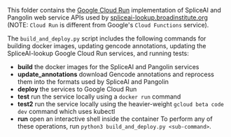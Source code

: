 This folder contains the [Google Cloud Run](https://cloud.google.com/run) implementation of SpliceAI and Pangolin web service APIs used by [spliceai-lookup.broadinstitute.org](https://spliceai-lookup.broadinstitute.org)  (NOTE: `Cloud Run` is different from Google's `Cloud Functions` service).

The `build_and_deploy.py` script includes the following commands for building docker images, updating gencode annotations, updating the SpliceAI-lookup Google Cloud Run services, and running tests:

* **build** the docker images for the SpliceAI and Pangolin services
* **update_annotations** download Gencode annotations and reprocess them into the formats used by SpliceAI and Pangolin
* **deploy** the services to Google Cloud Run
* **test** run the service locally using a `docker run` command
* **test2** run the service locally using the heavier-weight `gcloud beta code dev` command which uses kubectl
* **run** open an interactive shell inside the container
To perform any of these operations, run `python3 build_and_deploy.py <sub-command>`.
